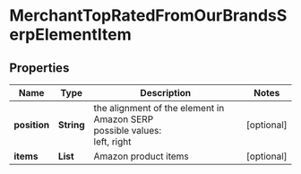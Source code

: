 # MerchantTopRatedFromOurBrandsSerpElementItem


## Properties

| Name | Type | Description | Notes |
|------------ | ------------- | ------------- | -------------|
**position** | **String** | the alignment of the element in Amazon SERP<br>possible values:<br>left, right |[optional]|
**items** | **List<AmazonSerpElement>** | Amazon product items |[optional]|